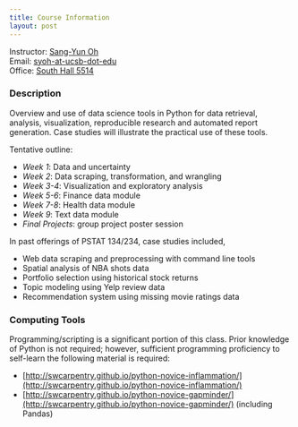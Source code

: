 ```yaml
---
title: Course Information
layout: post
---
```


Instructor: [Sang-Yun Oh](https://syoh.org)  
Email: [syoh-at-ucsb-dot-edu](mailto:syoh-at-ucsb-dot-edu)  
Office: [South Hall 5514](https://goo.gl/maps/SDW89NgcescwJi1VA)

### Description

Overview and use of data science tools in Python for data retrieval, analysis, visualization, reproducible research and automated report generation. Case studies will illustrate the practical use of these tools.

Tentative outline:

* *Week 1*: Data and uncertainty
* *Week 2*: Data scraping, transformation, and wrangling
* *Week 3-4*: Visualization and exploratory analysis
* *Week 5-6*: Finance data module
* *Week 7-8*: Health data module
* *Week 9*: Text data module
* *Final Projects*: group project poster session

In past offerings of PSTAT 134/234, case studies included,

* Web data scraping and preprocessing with command line tools
* Spatial analysis of NBA shots data
* Portfolio selection using historical stock returns
* Topic modeling using Yelp review data
* Recommendation system using missing movie ratings data

### Computing Tools

Programming/scripting is a significant portion of this class. Prior knowledge of Python is not required; however, sufficient programming proficiency to self-learn the following material is required:

* [http://swcarpentry.github.io/python-novice-inflammation/](http://swcarpentry.github.io/python-novice-inflammation/)
* [http://swcarpentry.github.io/python-novice-gapminder/](http://swcarpentry.github.io/python-novice-gapminder/) (including Pandas)
